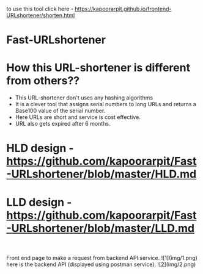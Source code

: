 to use this tool click here - https://kapoorarpit.github.io/frontend-URLshortener/shorten.html


# Fast-URLshortener

# How this URL-shortener is different from others??
* This URL-shortener don't uses any hashing algorithms
* It is a clever tool that assigns serial numbers to long URLs and returns a Base100 value of the serial number.
* Here URLs are short and service is cost effective.
* URL also gets expired after 6 months.

# HLD design - https://github.com/kapoorarpit/Fast-URLshortener/blob/master/HLD.md
# LLD design - https://github.com/kapoorarpit/Fast-URLshortener/blob/master/LLD.md 
<br>
<br>
Front end page to make a request from backend API service.
![1](img/1.png)
<br>
here is the backend API (displayed using postman service). 
![2](img/2.png)
